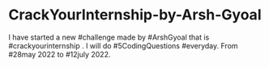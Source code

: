 # CrackYourInternship-by-Arsh-Gyoal
I have started a new #challenge made by #ArshGyoal that is  #crackyourinternship . I will do #5CodingQuestions #everyday. From #28may 2022 to #12july 2022.
